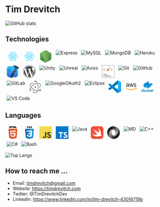 # Tim Drevitch
![GitHub stats](https://github-readme-stats.vercel.app/api?username=timdrevitch&show_icons=true&theme=tokyonight&card_width=1000&custom_title=My%20GitHub%20Stats)

## Technologies
<p align="left">
<img src="https://raw.githubusercontent.com/github/explore/80688e429a7d4ef2fca1e82350fe8e3517d3494d/topics/react/react.png" alt="React" height="40" style="vertical-align:top; margin:4px">
<img src="https://raw.githubusercontent.com/github/explore/80688e429a7d4ef2fca1e82350fe8e3517d3494d/topics/react-native/react-native.png" alt="ReactNative" height="40" style="vertical-align:top; margin:4px">
<img src="https://raw.githubusercontent.com/github/explore/80688e429a7d4ef2fca1e82350fe8e3517d3494d/topics/nodejs/nodejs.png" alt="Node" height="40" style="vertical-align:top; margin:4px">
<img src="https://img.icons8.com/nolan/344/express-js.png" alt="Express" height="40" style="vertical-align:top; margin:4px">
<img src="https://img.icons8.com/fluency/344/mysql-logo.png" alt="MySQL" height="40" style="vertical-align:top; margin:4px">
<img src="https://img.icons8.com/external-tal-revivo-color-tal-revivo/344/external-mongodb-a-cross-platform-document-oriented-database-program-logo-color-tal-revivo.png" alt="MongoDB" height="40" style="vertical-align:top; margin:4px">
<img src="https://img.icons8.com/color/344/heroku.png" alt="Heroku" height="40" style="vertical-align:top; margin:4px">
  <img src="https://raw.githubusercontent.com/github/explore/80688e429a7d4ef2fca1e82350fe8e3517d3494d/topics/xcode/xcode.png" alt="Xcode" height="40" style="vertical-align:top; margin:4px">
<img src="https://raw.githubusercontent.com/github/explore/80688e429a7d4ef2fca1e82350fe8e3517d3494d/topics/wordpress/wordpress.png" alt="Wordpress" height="40" style="vertical-align:top; margin:4px">
<img src="https://img.icons8.com/nolan/344/unity.png" alt="Unity" height="40" style="vertical-align:top; margin:4px">
<img src="https://img.icons8.com/nolan/344/unreal-engine.png" alt="Unreal" height="40" style="vertical-align:top; margin:4px">
<img src="https://static.axios.com/img/axios-icon.png" alt="Axios" height="40" style="vertical-align:top; margin:4px">
<img src="https://raw.githubusercontent.com/github/explore/80688e429a7d4ef2fca1e82350fe8e3517d3494d/topics/styled-components/styled-components.png" alt="styled-components" height="40" style="vertical-align:top; margin:4px">
<img src="https://raw.githubusercontent.com/jmnote/z-icons/master/svg/git.svg" alt="Git" height="40" style="vertical-align:top; margin:4px">
<img src="https://img.icons8.com/color-glass/344/github--v1.png" alt="GitHub" height="40" style="vertical-align:top; margin:4px">
<img src="https://img.icons8.com/color/344/gitlab.png" alt="GitLab" height="40" style="vertical-align:top; margin:4px">
<img src="https://raw.githubusercontent.com/github/explore/80688e429a7d4ef2fca1e82350fe8e3517d3494d/topics/electron/electron.png" alt="Electron" height="40" style="vertical-align:top; margin:4px">
<img src="https://raw.githubusercontent.com/jmnote/z-icons/master/svg/google.svg" alt="GoogleOAuth2" height="40" style="vertical-align:top; margin:4px">
<img src="https://img.icons8.com/office/344/java-eclipse.png" alt="Eclipse" height="40" style="vertical-align:top; margin:4px">
<img src="https://raw.githubusercontent.com/github/explore/80688e429a7d4ef2fca1e82350fe8e3517d3494d/topics/visual-studio-code/visual-studio-code.png" alt="VS Code" height="40" style="vertical-align:top; margin:4px">
<img src="https://raw.githubusercontent.com/github/explore/80688e429a7d4ef2fca1e82350fe8e3517d3494d/topics/aws/aws.png" alt="AWS" height="40" style="vertical-align:top; margin:4px">
<img src="https://raw.githubusercontent.com/github/explore/80688e429a7d4ef2fca1e82350fe8e3517d3494d/topics/docker/docker.png" alt="Docker" height="40" style="vertical-align:top; margin:4px">
<img src="https://img.icons8.com/nolan/344/apple-app-store--v2.png" alt="VS Code" height="40" style="vertical-align:top; margin:4px">
</p>

## Languages
<p align="left">
<img src="https://raw.githubusercontent.com/github/explore/80688e429a7d4ef2fca1e82350fe8e3517d3494d/topics/html/html.png" alt="HTML" height="40" style="vertical-align:top; margin:4px">
<img src="https://raw.githubusercontent.com/github/explore/80688e429a7d4ef2fca1e82350fe8e3517d3494d/topics/css/css.png" alt="CSS" height="40" style="vertical-align:top; margin:4px">
<img src="https://raw.githubusercontent.com/github/explore/80688e429a7d4ef2fca1e82350fe8e3517d3494d/topics/javascript/javascript.png" alt="JavaScript" height="40" style="vertical-align:top; margin:4px">
<img src="https://raw.githubusercontent.com/github/explore/80688e429a7d4ef2fca1e82350fe8e3517d3494d/topics/typescript/typescript.png" alt="TypeScript" height="40" style="vertical-align:top; margin:4px">
<img src="https://raw.githubusercontent.com/jmnote/z-icons/master/svg/java.svg" alt="Java" height="40" style="vertical-align:top; margin:4px">
<img src="https://raw.githubusercontent.com/github/explore/80688e429a7d4ef2fca1e82350fe8e3517d3494d/topics/swift/swift.png" alt="Swift" height="40" style="vertical-align:top; margin:4px">
<img src="https://raw.githubusercontent.com/github/explore/80688e429a7d4ef2fca1e82350fe8e3517d3494d/topics/json/json.png" alt="JSON" height="40" style="vertical-align:top; margin:4px">
<img src="https://img.icons8.com/officel/344/markdown.png" alt="MD" height="40" style="vertical-align:top; margin:4px">
<img src="https://raw.githubusercontent.com/jmnote/z-icons/master/svg/cpp.svg" alt="C++" height="40" style="vertical-align:top; margin:4px">
<img src="https://raw.githubusercontent.com/jmnote/z-icons/master/svg/csharp.svg" alt="C#" height="40" style="vertical-align:top; margin:4px">
 <img src="https://raw.githubusercontent.com/jmnote/z-icons/master/svg/bash.svg" alt="Bash" height="40" style="vertical-align:top; margin:4px">
</p>

![Top Langs](https://github-readme-stats.vercel.app/api/top-langs/?username=timdrevitch&langs_count=10&layout=compact&theme=tokyonight&hide=ShaderLab,HLSL,CMake&card_width=1000&custom_title=My%20Top%20Used%20GitHub%20Languages)

## How to reach me ...
- Email: timdrevitch@gmail.com
- Website: https://timdrevitch.com
- Twitter: @TimDrevitchDev
- LinkedIn: https://www.linkedin.com/in/tim-drevitch-43016719b

